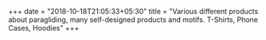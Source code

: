 +++
date = "2018-10-18T21:05:33+05:30"
title = "Various different products about paragliding, many self-designed products and motifs. T-Shirts, Phone Cases, Hoodies"
+++
